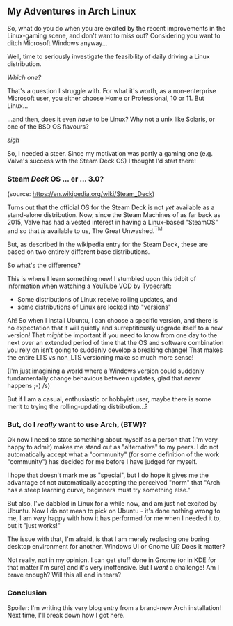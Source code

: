 ## My Adventures in Arch Linux

So, what do you do when you are excited by the recent improvements in the Linux-gaming scene, and don't want to miss out? Considering you want to ditch Microsoft Windows anyway...

Well, time to seriously investigate the feasibility of daily driving a Linux distribution.

_Which one?_

That's a question I struggle with. For what it's worth, as a non-enterprise Microsoft user, you either choose Home or Professional, 10 or 11. But Linux...

...and then, does it even _have_ to be Linux? Why not a unix like Solaris, or one of the BSD OS flavours?

*sigh*

So, I needed a steer. Since my motivation was partly a gaming one (e.g. Valve's success with the Steam Deck OS) I thought I'd start there!

### Steam _Deck_ OS ... er ... 3.0?
(source: https://en.wikipedia.org/wiki/Steam_Deck)

Turns out that the official OS for the Steam Deck is not _yet_ available as a stand-alone distribution. Now, since the Steam Machines of as far back as 2015, Valve has had a vested interest in having a Linux-based "SteamOS" and so that _is_ available to us, The Great Unwashed.<sup>TM</sup>

But, as described in the wikipedia entry for the Steam Deck, these are based on two entirely different base distributions.

So what's the difference?

This is where I learn something new! I stumbled upon this tidbit of information when watching a YouTube VOD by [Typecraft](https://www.youtube.com/@typecraft_dev):

- Some distributions of Linux receive rolling updates, and
- some distributions of Linux are locked into "versions"

Ah! So when I install Ubuntu, I can choose a specific version, and there is no expectation that it will quietly and surreptitiously upgrade itself to a new version! That _might_ be important if you need to know from one day to the next over an extended period of time that the OS and software combination you rely on isn't going to suddenly develop a breaking change! That makes the entire LTS vs non_LTS versioning make so much more sense!

(I'm just imagining a world where a Windows version could suddenly fundamentally change behavious between updates, glad that _never_ happens ;-) /s)

But if I am a casual, enthusiastic or hobbyist user, maybe there is some merit to trying the rolling-updating distribution...?

### But, do I _really_ want to use Arch, (BTW)?

Ok now I need to state something about myself as a person that (I'm very happy to admit) makes me stand out as "alternative" to my peers. I do not automatically accept what a "community" (for some definition of the work "community") has decided for me before I have judged for myself.

I hope that doesn't mark me as "special", but I do hope it gives me the advantage of not automatically accepting the perceived "norm" that "Arch has a steep learning curve, beginners must try something else."

But also, I've dabbled in Linux for a while now, and am just not excited by Ubuntu. Now I do not mean to pick on Ubuntu - it's done nothing wrong to me, I am _very_ happy with how it has performed for me when I needed it to, but it "just works!"

The issue with that, I'm afraid, is that I am merely replacing one boring desktop environment for another. Windows UI or Gnome UI? Does it matter?

Not really, not in my opinion. I can get stuff done in Gnome (or in KDE for that matter I'm sure) and it's very inoffensive. But I _want_ a challenge! Am I brave enough? Will this all end in tears?

### Conclusion

Spoiler: I'm writing this very blog entry from a brand-new Arch installation! Next time, I'll break down how I got here.